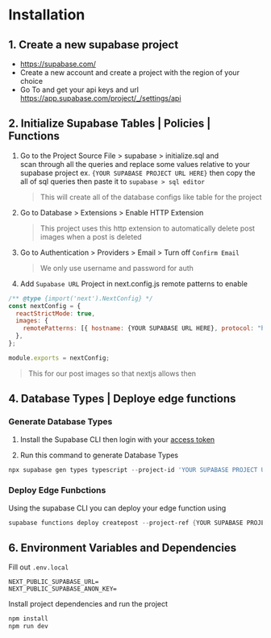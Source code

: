# Installation

## 1. Create a new supabase project

- https://supabase.com/ <br/>
- Create a new account and create a project with the region of your choice
- Go To and get your api keys and url https://app.supabase.com/project/_/settings/api

## 2. Initialize Supabase Tables | Policies | Functions

1. Go to the Project Source File > supabase > initialize.sql and <br/>
   scan through all the queries and replace some values relative to your supabase project ex. `{YOUR SUPABASE PROJECT URL HERE}` then copy the all of sql queries then paste it to `supabase > sql editor` 
   > This will create all of the database configs like table for the project

2. Go to Database > Extensions > Enable HTTP Extension
   > This project uses this http extension to automatically delete post images when a post is deleted
3. Go to Authentication > Providers > Email > Turn off `Confirm Email`
   > We only use username and password for auth
4. Add `Supabase URL` Project in next.config.js remote patterns to enable

```js
/** @type {import('next').NextConfig} */
const nextConfig = {
  reactStrictMode: true,
  images: {
    remotePatterns: [{ hostname: {YOUR SUPABASE URL HERE}, protocol: "https" }],
  },
};

module.exports = nextConfig;
```

> This for our post images so that nextjs allows then

## 4. Database Types | Deploye edge functions
### Generate Database Types
1. Install the Supabase CLI then login with your [access token](https://app.supabase.com/account/tokens)

2. Run this command to generate Database Types

```powershell
npx supabase gen types typescript --project-id 'YOUR SUPABASE PROJECT URL HERE' --schema public > types/db/db-generated-types.ts
```

### Deploy Edge Funbctions
Using the supabase CLI you can deploy your edge function using<br/>

```powershell
supabase functions deploy createpost --project-ref {YOUR SUPABASE PROJECT URL HERE}
```


## 6. Environment Variables and Dependencies

Fill out `.env.local`
```
NEXT_PUBLIC_SUPABASE_URL=
NEXT_PUBLIC_SUPABASE_ANON_KEY=
```
Install project dependencies and run the project

```powershell
npm install
npm run dev
```
